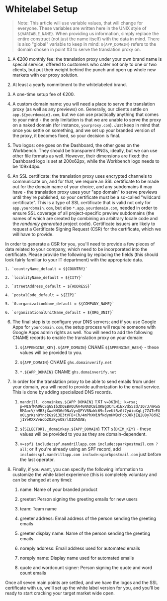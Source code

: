 # Whitelabel Setup

>Note: This article will use variable values, that will change for
>everyone. These variables are written here in the UNIX style of
>`${VARIABLE_NAME}`. When providing us information, simply replace the
>entire construct (not just the name itself) with the data in mind.
>There is also "global" variable to keep in mind: `${APP_DOMAIN}`
>refers to the domain chosen in point #3 to serve the translation proxy on.

1. A €200 monthly fee: the translation proxy under your own brand
   name is special service, offered to customers who cater not only to
   one or two clients, but put their weight behind the punch and open
   up whole new markets with our proxy solution.
   
2. At least a yearly commitment to the whitelabeled brand.

2. A one-time setup fee of €200.

3. A custom domain name: you will need a place to serve the translation proxy (as
   well as any previews) on. Generally, our clients settle on
   `app.${yourdomain}.com`, but we can use practically anything that
   comes to your mind - the only limitation is that we are unable to
   serve the proxy on a naked domain (for instance,
   `yourproxy.com`). Just keep in mind that once you settle on
   something, and we set up your branded version of the proxy, it becomes fixed,
   so your decision is final.

4. Two logos: one goes on the Dashboard, the other goes on the
   Workbench. They should be transparent PNGs, ideally, but we can use
   other file formats as well. However, their dimensions are fixed:
   the Dashboard logo is set at 200x62px, while the Workbench logo
   needs to be 109x44px.

5. An SSL certificate: the translation proxy uses encrypted channels
   to communicate on, and for that, we require an SSL certificate to
   be made out for the domain name of your choice, and any subdomains
   it may have - the translation proxy uses your "app domain" to serve
   previews until they're published, so your certificate must be a
   so-called "wildcard certificate". This is a type of SSL certificate
   that is valid not only for `app.yourdomain.com`, but also
   `*.app.yourdomain.com`, needed in order to ensure SSL coverage of all
   project-specific preview subdomains (the names of which are created
   by combining an arbitrary locale code and the *randomly
   generated* project code). Certificate issuers are likely to request
   a Certificate Signing Request (CSR) for the certificate, which we
   will have to provide.

In order to generate a CSR for you, you'll need to provide a few
pieces of data related to your company, which need to be incorporated
into the certificate. Please provide the following by replacing the
fields (this should look fairly familiar to your IT department) with
the appropriate data.

	1. `countryName_default = ${COUNTRY}`
    
	2. `localityName_default = ${CITY}`
    
	3. `streetAddress_default = ${ADDRESS}`
    
	4. `postalCode_default = ${ZIP}`
    
	5. `0.organizationName_default = ${COMPANY_NAME}`
    
	6. `organizationalUnitName_default = ${ORG_UNIT}`
    
6. The final step is to configure your DNS servers; and if you use
   Google Apps for `yourdomain.com`, the setup process will require
   someone with Google Apps admin rights as well. You will need to add
   the following CNAME records to enable the translation proxy on your domain:

	1. `${APPENGINE_KEY}.${APP_DOMAIN}` CNAME `${APPENGINE_HASH}` - these values will be provided to you.
    
	2. `${APP_DOMAIN}` CNAME `ghs.domainverify.net`
    
	3. `*.${APP_DOMAIN}` CNAME `ghs.domainverify.net`
    
7. In order for the translation proxy to be able to send emails from under your
   domain, you will need to provide authorization to the email
   service. This is done by adding specialized DNS records.

 	1. `mandrill._domainkey.${APP_DOMAIN}` TXT `v=DKIM1; k=rsa; p=MIGfMA0GCSqGSIb3DQEBAQUAA4GNADCBiQKBgQCrLHiExVd55zd/IQ/J/mRwSRMAocV/hMB3jXwaHH36d9NaVynQFYV8NaWi69c1veUtRzGt7yAioXqLj7Z4TeEUoOLgrKsn8YnckGs9i3B3tVFB+Ch/4mPhXWiNfNdynHWBcPcbJ8kjEQ2U8y78dHZj1YeRXXVvWob2OaKynO8/lQIDAQAB;`
    
	2. `${SELECTOR}._domainkey.${APP_DOMAIN}` TXT `${DKIM_KEY}` - these values will be provided to you as they are domain-dependent.
    
	3. `v=spf1 include:spf.mandrillapp.com include:sparkpostmail.com ?all`; or if you're already using an SPF record, add `include:spf.mandrillapp.com include:sparkpostmail.com` just before the last operator.
    
8. Finally, if you want, you can specify the following information to
   customize the white label experience (this is completely voluntary
   and can be changed at any time):

	1. name: Name of your branded product
    
	2. greeter: Person signing the greeting emails for new users
    
	3. team: Team name
    
	4. greeter address: Email address of the person sending the greeting emails
    
	5. greeter display name: Name of the person sending the greeting emails
    
	6. noreply address: Email address used for automated emails
    
	7. noreply name: Display name used for automated emails
    
	8. quote and wordcount signer: Person signing the quote and word count emails

Once all seven main points are settled, and we have the logos and the
SSL certificate with us, we'll set up the white label version for you,
and you'll be ready to start cracking your target market wide open.



